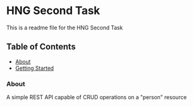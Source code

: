 # HNG Second Task

This is a readme file for the HNG Second Task

## Table of Contents

* [About](#about)
* [Getting Started](#section-2)

### <a name="about"></a> About
A simple REST API capable of CRUD operations on a "person" resource